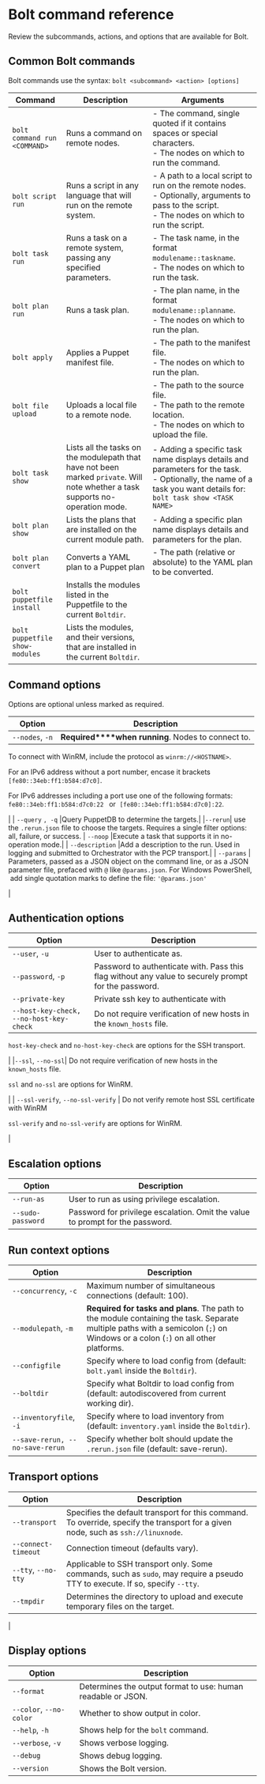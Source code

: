 # Bolt command reference

Review the subcommands, actions, and options that are available for Bolt.

## Common Bolt commands

Bolt commands use the syntax: `bolt <subcommand> <action> [options]`

|Command|Description|Arguments|
|-------|-----------|---------|
| `bolt command run` `<COMMAND>` | Runs a command on remote nodes. |- The command, single quoted if it contains spaces or special characters.<br>- The nodes on which to run the command.
| `bolt script run` | Runs a script in any language that will run on the remote system. |- A path to a local script to run on the remote nodes.<br>- Optionally, arguments to pass to the script.<br>- The nodes on which to run the script.
| `bolt task run` | Runs a task on a remote system, passing any specified parameters. | - The task name, in the format `modulename::taskname`.<br>- The nodes on which to run the task.
| `bolt plan run` | Runs a task plan. | - The plan name, in the format `modulename::planname`.<br>- The nodes on which to run the plan.
| `bolt apply` | Applies a Puppet manifest file. | - The path to the manifest file.<br>- The nodes on which to run the plan.
| `bolt file upload` | Uploads a local file to a remote node. | - The path to the source file.<br>- The path to the remote location.<br>- The nodes on which to upload the file.
| `bolt task show` | Lists all the tasks on the modulepath that have not been marked `private`. Will note whether a task supports no-operation mode. | - Adding a specific task name displays details and parameters for the task.<br>- Optionally, the name of a task you want details for: `bolt task show <TASK NAME>`
| `bolt plan show` | Lists the plans that are installed on the current module path. | - Adding a specific plan name displays details and parameters for the plan.
| `bolt plan convert` | Converts a YAML plan to a Puppet plan | - The path (relative or absolute) to the YAML plan to be converted.
| `bolt puppetfile install` | Installs the modules listed in the Puppetfile to the current `Boltdir`. | |
| `bolt puppetfile show-modules` | Lists the modules, and their versions, that are installed in the current `Boltdir`. | |

## Command options

Options are optional unless marked as required. 

|Option|Description|
|------|-----------|
|`--nodes`, `-n` | **Required****when running**. Nodes to connect to.

 To connect with WinRM, include the protocol as `winrm://<HOSTNAME>`.

 For an IPv6 address without a port number, encase it brackets `[fe80::34eb:ff1:b584:d7c0]`.

 For IPv6 addresses including a port use one of the following formats:  `fe80::34eb:ff1:b584:d7c0:22 ` or  `[fe80::34eb:ff1:b584:d7c0]:22`.

 |
| `--query` `, -q` |Query PuppetDB to determine the targets.|
|`--rerun`| use the `.rerun.json` file to choose the targets. Requires a single filter options: all, failure, or success.
| `--noop` |Execute a task that supports it in no-operation mode.|
| `--description` |Add a description to the run. Used in logging and submitted to Orchestrator with the PCP transport.|
| `--params` | Parameters, passed as a JSON object on the command line, or as a JSON parameter file, prefaced with `@` like `@params.json`. For Windows PowerShell,  add single quotation marks to define the file: `'@params.json'`

 |

## Authentication options

|Option|Description|
|------|-----------|
|`--user`, `-u`|User to authenticate as.|
|`--password`, `-p`|Password to authenticate with. Pass this flag without any value to securely prompt for the password.|
| `--private-key` |Private ssh key to authenticate with|
| `--host-key-check, --no-host-key-check` | Do not require verification of new hosts in the `known_hosts` file.

 `host-key-check` and `no-host-key-check` are options for the SSH transport.

 |
|`--ssl`, `--no-ssl`| Do not require verification of new hosts in the `known_hosts` file.

 `ssl` and `no-ssl` are options for WinRM.

 |
| `--ssl-verify`, `--no-ssl-verify` | Do not verify remote host SSL certificate with WinRM

 `ssl-verify` and `no-ssl-verify` are options for WinRM.

 |

## Escalation options

|Option|Description|
|------|-----------|
| `--run-as` |User to run as using privilege escalation.|
| `--sudo-password` |Password for privilege escalation. Omit the value to prompt for the password.|

## Run context options

|Option|Description|
|------|-----------|
|`--concurrency`, `-c`|Maximum number of simultaneous connections \(default: 100\).|
| `--modulepath`, `-m` |**Required for tasks and plans**. The path to the module containing the task. Separate multiple paths with a semicolon \(`;`\) on Windows or a colon \(`:`\) on all other platforms.|
| `--configfile` |Specify where to load config from \(default: `bolt.yaml` inside the `Boltdir`\).|
| `--boltdir` |Specify what Boltdir to load config from \(default: autodiscovered from current working dir\).|
| `--inventoryfile`, `-i` |Specify where to load inventory from \(default: `inventory.yaml` inside the `Boltdir`\).|
| `--save-rerun, --no-save-rerun` | Specify whether bolt should update the `.rerun.json` file (default: save-rerun). |

## Transport options

|Option|Description|
|------|-----------|
| `--transport` |Specifies the default transport for this command. To override, specify the transport for a given node, such as `ssh://linuxnode`.|
| `--connect-timeout` |Connection timeout \(defaults vary\).|
|`--tty`, `--no-tty`|Applicable to SSH transport only. Some commands, such as `sudo`, may require a pseudo TTY to execute. If so, specify `--tty`.|
| `--tmpdir` | Determines the directory to upload and execute temporary files on the target.

 |

## Display options

|Option|Description|
|------|-----------|
| `--format` |Determines the output format to use: human readable or JSON.|
|`--color`, `--no-color`|Whether to show output in color.|
|`--help`, `-h`|Shows help for the `bolt` command.|
| `--verbose`, `-v` |Shows verbose logging.|
| `--debug` |Shows debug logging.|
| `--version` |Shows the Bolt version.|

